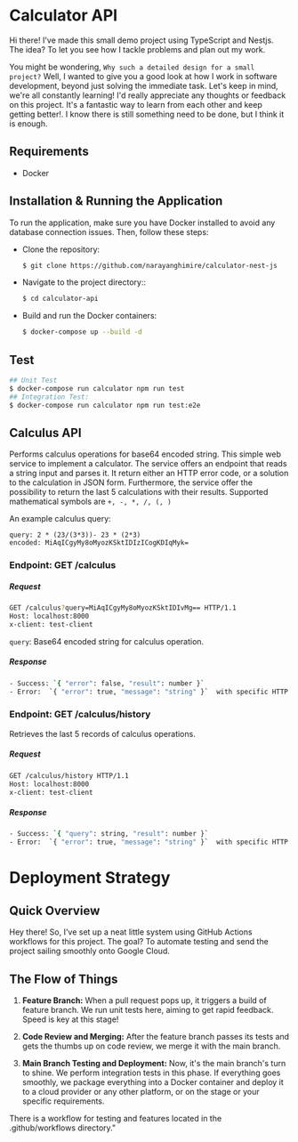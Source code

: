 # Calculator API 

Hi there! I've made this small demo project using TypeScript and Nestjs. 
The idea? To let you see how I tackle problems and plan out my work.

You might be wondering, `Why such a detailed design for a small project?` 
Well, I wanted to give you a good look at how I work in software development, 
beyond just solving the immediate task. Let's keep in mind, we're all constantly learning! I'd really appreciate 
any thoughts or feedback on this project. It's a fantastic way to learn from each other and keep getting better!. I know 
there is still something need to be done, but I think it is enough.

## Requirements

- Docker

## Installation & Running the Application

To run the application, make sure you have Docker installed to avoid any database connection issues. Then, follow these steps:
- Clone the repository:

   ```bash
   $ git clone https://github.com/narayanghimire/calculator-nest-js
- Navigate to the project directory::
   ```bash
   $ cd calculator-api
- Build and run the Docker containers:
   ```bash
   $ docker-compose up --build -d


## Test
   ```bash
## Unit Test
   $ docker-compose run calculator npm run test
## Integration Test:
   $ docker-compose run calculator npm run test:e2e
   ```
## Calculus API

Performs calculus operations for base64 encoded string.
This simple web service to implement a calculator. The service offers an endpoint that reads a string input and parses it.
It  return either an HTTP error code, or a solution to the calculation in JSON form. Furthermore, 
the service  offer the possibility to return the last 5 calculations with their results.
Supported mathematical symbols are `+, -, *, /, (, )`

An example calculus query:
```
query: 2 * (23/(3*3))- 23 * (2*3)
encoded: MiAqICgyMy8oMyozKSktIDIzICogKDIqMyk=
```

### Endpoint: GET /calculus

##### Request

   ```bash
GET /calculus?query=MiAqICgyMy8oMyozKSktIDIvMg== HTTP/1.1
Host: localhost:8000
x-client: test-client
   ```

`query`: Base64 encoded string for calculus operation.

##### Response
   ```bash
- Success: `{ "error": false, "result": number }`
- Error:  `{ "error": true, "message": "string" }`  with specific HTTP status code
   ```

### Endpoint: GET /calculus/history

Retrieves the last 5 records of calculus operations.

##### Request

   ```bash
GET /calculus/history HTTP/1.1
Host: localhost:8000
x-client: test-client
   ```
##### Response
   ```bash
- Success: `{ "query": string, "result": number }`
- Error:  `{ "error": true, "message": "string" }`  with specific HTTP status code
   ```

# Deployment Strategy

## Quick Overview

Hey there! So, I've set up a neat little system using GitHub Actions workflows for this project. The goal? To automate
testing and send the project sailing smoothly onto Google Cloud.

## The Flow of Things

1. **Feature Branch:** When a pull request pops up, it triggers a build of feature branch. We run unit tests here,
   aiming to get rapid feedback. Speed is key at this stage!

2. **Code Review and Merging:** After the feature branch passes its tests and gets the thumbs up on code review,
   we merge it with the main branch.

3. **Main Branch Testing and Deployment:** Now, it's the main branch's turn to shine. 
   We perform integration tests in this phase. If everything goes smoothly, 
   we package everything into a Docker container and deploy it to a cloud provider or any other platform,
    or on the stage or your specific requirements.

There is a workflow for testing and features located in the .github/workflows directory."